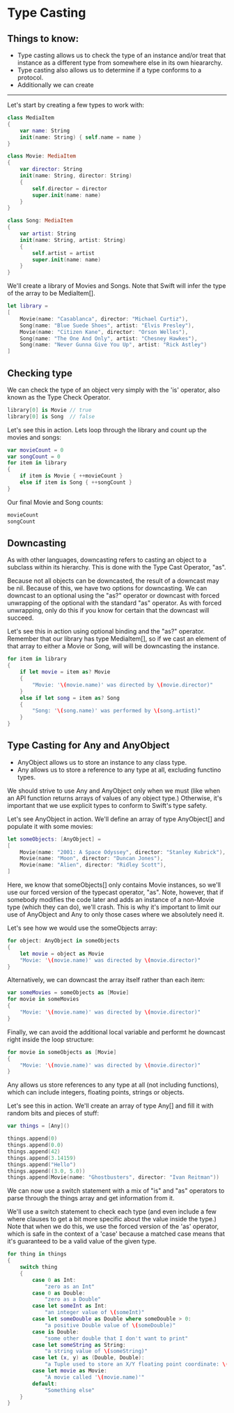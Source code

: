 # Type Casting

## Things to know:
- Type casting allows us to check the type of an instance and/or treat that instance as a
different type from somewhere else in its own hieararchy.
- Type casting also allows us to determine if a type conforms to a protocol.
- Additionally we can create

----------------------------------------------------------------------------------------------

Let's start by creating a few types to work with:
```swift
class MediaItem
{
	var name: String
	init(name: String) { self.name = name }
}

class Movie: MediaItem
{
	var director: String
	init(name: String, director: String)
	{
		self.director = director
		super.init(name: name)
	}
}

class Song: MediaItem
{
	var artist: String
	init(name: String, artist: String)
	{
		self.artist = artist
		super.init(name: name)
	}
}
```

We'll create a library of Movies and Songs. Note that Swift will infer the type of the array to be MediaItem[].
```swift
let library =
[
	Movie(name: "Casablanca", director: "Michael Curtiz"),
	Song(name: "Blue Suede Shoes", artist: "Elvis Presley"),
	Movie(name: "Citizen Kane", director: "Orson Welles"),
	Song(name: "The One And Only", artist: "Chesney Hawkes"),
	Song(name: "Never Gunna Give You Up", artist: "Rick Astley")
]
```

## Checking type

We can check the type of an object very simply with the 'is' operator, also known as the Type Check Operator.
```swift
library[0] is Movie // true
library[0] is Song  // false
```

Let's see this in action. Lets loop through the library and count up the movies and songs:
```swift
var movieCount = 0
var songCount = 0
for item in library
{
	if item is Movie { ++movieCount }
	else if item is Song { ++songCount }
}
```

Our final Movie and Song counts:
```swift
movieCount
songCount
```

## Downcasting

As with other languages, downcasting refers to casting an object to a subclass within its hierarchy. This is done with the Type Cast Operator, "as".

Because not all objects can be downcasted, the result of a downcast may be nil. Because of this, we have two options for downcasting. We can downcast to an optional using the "as?" operator or downcast with forced unwrapping of the optional with the standard "as" operator. As with forced unwrapping, only do this if you know for certain that the downcast will succeed.

Let's see this in action using optional binding and the "as?" operator. Remember that our library has type MediaItem[], so if we cast an element of that array to either a Movie or Song, will will be downcasting the instance.
```swift
for item in library
{
	if let movie = item as? Movie
	{
		"Movie: '\(movie.name)' was directed by \(movie.director)"
	}
	else if let song = item as? Song
	{
		"Song: '\(song.name)' was performed by \(song.artist)"
	}
}
```

## Type Casting for Any and AnyObject

- AnyObject allows us to store an instance to any class type.
- Any allows us to store a reference to any type at all, excluding functino types.

We should strive to use Any and AnyObject only when we must (like when an API function returns arrays of values of any object type.) Otherwise, it's important that we use explicit types to conform to Swift's type safety.

Let's see AnyObject in action. We'll define an array of type AnyObject[] and populate it with some movies:
```swift
let someObjects: [AnyObject] =
[
	Movie(name: "2001: A Space Odyssey", director: "Stanley Kubrick"),
	Movie(name: "Moon", director: "Duncan Jones"),
	Movie(name: "Alien", director: "Ridley Scott"),
]
```

Here, we know that someObjects[] only contains Movie instances, so we'll use our forced version of the typecast operator, "as". Note, however, that if somebody modifies the code later and adds an instance of a non-Movie type (which they can do), we'll crash. This is why it's important to limit our use of AnyObject and Any to only those cases where we absolutely need it.

Let's see how we would use the someObjects array:
```swift
for object: AnyObject in someObjects
{
	let movie = object as Movie
	"Movie: '\(movie.name)' was directed by \(movie.director)"
}
```

Alternatively, we can downcast the array itself rather than each item:
```swift
var someMovies = someObjects as [Movie]
for movie in someMovies
{
	"Movie: '\(movie.name)' was directed by \(movie.director)"
}
```

Finally, we can avoid the additional local variable and performt he downcast right inside the loop structure:
```swift
for movie in someObjects as [Movie]
{
	"Movie: '\(movie.name)' was directed by \(movie.director)"
}
```

Any allows us store references to any type at all (not including functions), which can include integers, floating points, strings or objects.

Let's see this in action. We'll create an array of type Any[] and fill it with random bits and pieces of stuff:
```swift
var things = [Any]()

things.append(0)
things.append(0.0)
things.append(42)
things.append(3.14159)
things.append("Hello")
things.append((3.0, 5.0))
things.append(Movie(name: "Ghostbusters", director: "Ivan Reitman"))
```

We can now use a switch statement with a mix of "is" and "as" operators to parse through the things array and get information from it.

We'll use a switch statement to check each type (and even include a few where clauses to get a bit more specific about the value inside the type.) Note that when we do this, we use the forced version of the 'as' operator, which is safe in the context of a 'case' because a matched case means that it's guaranteed to be a valid value of the given type.
```swift
for thing in things
{
	switch thing
	{
		case 0 as Int:
			"zero as an Int"
		case 0 as Double:
			"zero as a Double"
		case let someInt as Int:
			"an integer value of \(someInt)"
		case let someDouble as Double where someDouble > 0:
			"a positive Double value of \(someDouble)"
		case is Double:
			"some other double that I don't want to print"
		case let someString as String:
			"a string value of \(someString)"
		case let (x, y) as (Double, Double):
			"a Tuple used to store an X/Y floating point coordinate: \(x), \(y)"
		case let movie as Movie:
			"A movie called '\(movie.name)'"
		default:
			"Something else"
	}
}
```
